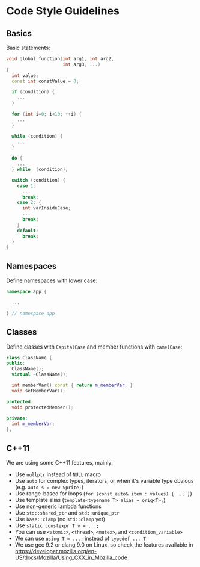 # Code Style Guidelines

## Basics

Basic statements:

```c++
void global_function(int arg1, int arg2,
                     int arg3, ...)
{
  int value;
  const int constValue = 0;

  if (condition) {
    ...
  }

  for (int i=0; i<10; ++i) {
    ...
  }

  while (condition) {
    ...
  }

  do {
    ...
  } while  (condition);

  switch (condition) {
    case 1:
      ...
      break;
    case 2: {
      int varInsideCase;
      ...
      break;
    }
    default:
      break;
  }
}
```

## Namespaces

Define namespaces with lower case:

```c++
namespace app {

  ...

} // namespace app
```

## Classes

Define classes with `CapitalCase` and member functions with `camelCase`:

```c++
class ClassName {
public:
  ClassName();
  virtual ~ClassName();

  int memberVar() const { return m_memberVar; }
  void setMemberVar();

protected:
  void protectedMember();

private:
  int m_memberVar;
};
```

## C++11

We are using some C++11 features, mainly:

* Use `nullptr` instead of `NULL` macro
* Use `auto` for complex types, iterators, or when it's variable type
  obvious (e.g. `auto s = new Sprite;`)
* Use range-based for loops (`for (const auto& item : values) { ... }`)
* Use template alias (`template<typename T> alias = orig<T>;`)
* Use non-generic lambda functions
* Use `std::shared_ptr` and `std::unique_ptr`
* Use `base::clamp` (no `std::clamp` yet)
* Use `static constexpr T v = ...;`
* You can use `<atomic>`, `<thread>`, `<mutex>`, and `<condition_variable>`
* We can use `using T = ...;` instead of `typedef ... T`
* We use gcc 9.2 or clang 9.0 on Linux, so check the features available in
  https://developer.mozilla.org/en-US/docs/Mozilla/Using_CXX_in_Mozilla_code

